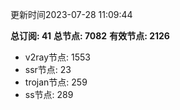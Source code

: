 更新时间2023-07-28 11:09:44

**总订阅: 41**
**总节点: 7082**
**有效节点: 2126**
- v2ray节点: 1553
- ssr节点: 23
- trojan节点: 259
- ss节点: 289
